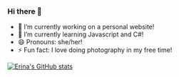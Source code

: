### Hi there 👋

<!--
**erinalara/erinalara** is a ✨ _special_ ✨ repository because its `README.md` (this file) appears on your GitHub profile.

Here are some ideas to get you started:

- 🔭 I’m currently working on ...
- 🌱 I’m currently learning ...
- 👯 I’m looking to collaborate on ...
- 🤔 I’m looking for help with ...
- 💬 Ask me about ...
- 📫 How to reach me: ...
- 😄 Pronouns: ...
- ⚡ Fun fact: ...
-->

- 🔭 I’m currently working on a personal website!
- 🌱 I’m currently learning Javascript and C#!
- 😄 Pronouns: she/her!
- ⚡ Fun fact: I love doing photography in my free time!

[![Erina's GitHub stats](https://github-readme-stats.vercel.app/api?username=erinalara&show_icons=true&theme=radical)](https://github.com/anuraghazra/github-readme-stats)
